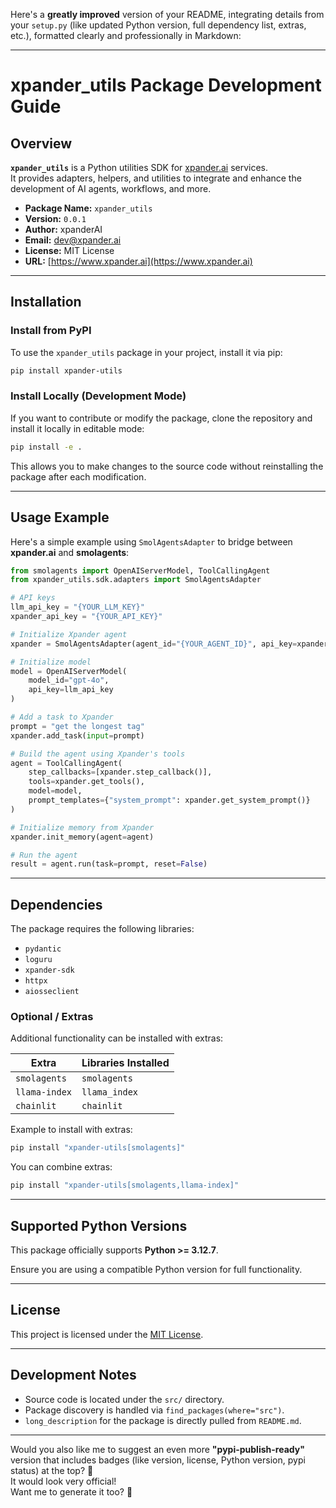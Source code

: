 Here's a **greatly improved** version of your README, integrating details from your `setup.py` (like updated Python version, full dependency list, extras, etc.), formatted clearly and professionally in Markdown:  

---

# xpander_utils Package Development Guide

## Overview

**`xpander_utils`** is a Python utilities SDK for [xpander.ai](https://www.xpander.ai) services.  
It provides adapters, helpers, and utilities to integrate and enhance the development of AI agents, workflows, and more.

- **Package Name:** `xpander_utils`
- **Version:** `0.0.1`
- **Author:** xpanderAI
- **Email:** dev@xpander.ai
- **License:** MIT License
- **URL:** [https://www.xpander.ai](https://www.xpander.ai)

---

## Installation

### Install from PyPI

To use the `xpander_utils` package in your project, install it via pip:

```bash
pip install xpander-utils
```

### Install Locally (Development Mode)

If you want to contribute or modify the package, clone the repository and install it locally in editable mode:

```bash
pip install -e .
```

This allows you to make changes to the source code without reinstalling the package after each modification.

---

## Usage Example

Here's a simple example using `SmolAgentsAdapter` to bridge between **xpander.ai** and **smolagents**:

```python
from smolagents import OpenAIServerModel, ToolCallingAgent
from xpander_utils.sdk.adapters import SmolAgentsAdapter

# API keys
llm_api_key = "{YOUR_LLM_KEY}"
xpander_api_key = "{YOUR_API_KEY}"

# Initialize Xpander agent
xpander = SmolAgentsAdapter(agent_id="{YOUR_AGENT_ID}", api_key=xpander_api_key)

# Initialize model
model = OpenAIServerModel(
    model_id="gpt-4o",
    api_key=llm_api_key
)

# Add a task to Xpander 
prompt = "get the longest tag"
xpander.add_task(input=prompt)

# Build the agent using Xpander's tools
agent = ToolCallingAgent(
    step_callbacks=[xpander.step_callback()],
    tools=xpander.get_tools(),
    model=model,
    prompt_templates={"system_prompt": xpander.get_system_prompt()}
)

# Initialize memory from Xpander
xpander.init_memory(agent=agent)

# Run the agent
result = agent.run(task=prompt, reset=False)
```

---

## Dependencies

The package requires the following libraries:

- `pydantic`
- `loguru`
- `xpander-sdk`
- `httpx`
- `aiosseclient`

### Optional / Extras

Additional functionality can be installed with extras:

| Extra        | Libraries Installed |
| ------------ | -------------------- |
| `smolagents` | `smolagents`          |
| `llama-index`| `llama_index`         |
| `chainlit`   | `chainlit`            |

Example to install with extras:

```bash
pip install "xpander-utils[smolagents]"
```

You can combine extras:

```bash
pip install "xpander-utils[smolagents,llama-index]"
```

---

## Supported Python Versions

This package officially supports **Python >= 3.12.7**.

Ensure you are using a compatible Python version for full functionality.

---

## License

This project is licensed under the [MIT License](LICENSE).

---

## Development Notes

- Source code is located under the `src/` directory.
- Package discovery is handled via `find_packages(where="src")`.
- `long_description` for the package is directly pulled from `README.md`.

---

Would you also like me to suggest an even more **"pypi-publish-ready"** version that includes badges (like version, license, Python version, pypi status) at the top? 🚀  
It would look very official!  
Want me to generate it too? 🎯